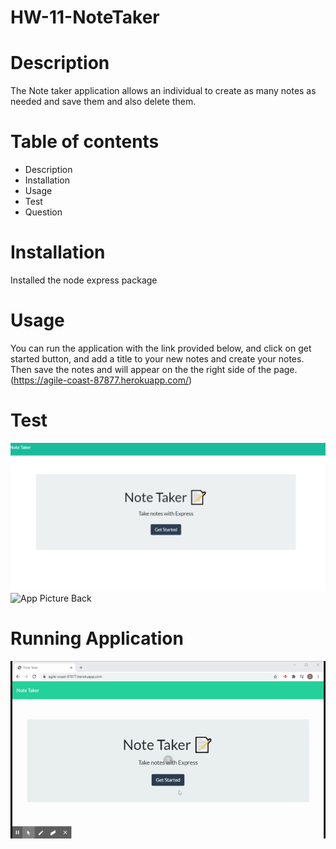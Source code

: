 # HW-11-NoteTaker

# Description

The Note taker application allows an individual to create as many notes as needed and save them and also delete them.

# Table of contents

* Description
* Installation
* Usage
* Test 
* Question

# Installation

Installed the node express package

# Usage
You can run the application with the link provided below, and click on get started button, and add 
a title to your new notes and create your notes. Then save the notes and will appear on the the right side of the page.
(https://agile-coast-87877.herokuapp.com/)

# Test 
![App Pictures](./public/assets/notetakerFront.png)
![App Picture Back](./assets/notetakerBack.png)

# Running Application
![one test](./public/assets/appworkingvideo.gif)


